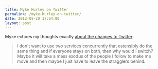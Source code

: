 ```yaml
---
title: Myke Hurley on Twitter
permalink: /myke-hurley-on-twitter/
date: 2012-08-20 17:54:00
layout: post
---
```


Myke echoes my thoughts exactly [about the changes to Twitter](http://mykehurley.net/blog/on-twitter): 

> I don't want to use two services concurrently that ostensibly do the same thing and if everyone stays on both, then why would I switch? Maybe it will take a mass exodus of the people I follow to make me move and then maybe I just have to leave the stragglers behind.